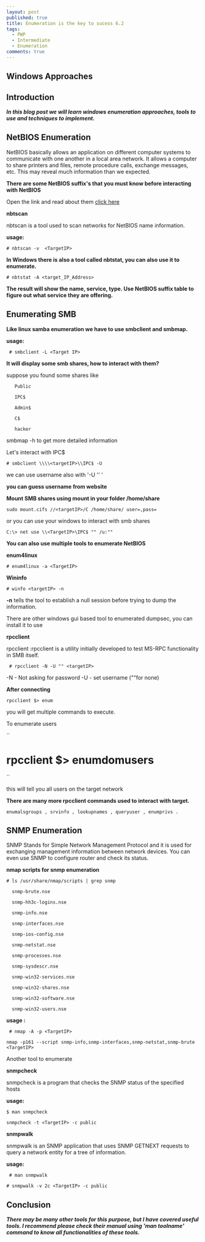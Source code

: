 ```yaml
---
layout: post
published: true
title: Enumeration is the key to sucess 6.2
tags:
  - PWP
  - Intermediate
  - Enumeration
comments: true
---
```

## Windows Approaches

## Introduction

_**In this blog post we will learn windows enumeration approaches, tools to use and techniques to implement.**_





## NetBIOS Enumeration


NetBIOS basically allows an application on different computer systems to communicate with one another in a local area network.
It allows a computer to share printers and files, remote procedure calls, exchange messages, etc.
This may reveal much information than we expected.




**There are some NetBIOS suffix's that you must know before interacting with NetBIOS**

Open the link and read about them [click here](https://docs.microsoft.com/en-us/openspecs/windows_protocols/ms-brws/0c773bdd-78e2-4d8b-8b3d-b7506849847b?redirectedfrom=MSDN)


 **nbtscan**


nbtscan is a tool used to scan networks for NetBIOS name information.



**usage:**

~~~
# nbtscan -v  <TargetIP>
~~~ 

**In Windows there is also a tool called nbtstat, you can also use it to enumerate.**

  
~~~
# nbtstat -A <target_IP_Address>
~~~


**The result will show the name, service, type. Use NetBIOS suffix table to figure out what service they are offering.**


  
  
  
## Enumerating SMB



**Like linux samba enumeration we have to use smbclient and smbmap.**


  
**usage:**

~~~
 # smbclient -L <Target IP>
~~~
  

  
**It will display some smb shares, how to interact with them?**

  
suppose you found some shares like


```
   Public
  
   IPC$
  
   Admin$
  
   C$
  
   hacker
```

smbmap -h <TargetIP> to get more detailed information


Let's interact with IPC$
  

~~~
# smbclient \\\\<targetIP>\\IPC$ -U 
~~~
  

we can use username also with '-U '<Username>' '
  


**you can guess username from website**
  
  
  
  

**Mount SMB shares using mount in your folder /home/share**

~~~
sudo mount.cifs //<targetIP>/C /home/share/ user=,pass=
~~~

or you can use your windows to interact with smb shares

~~~
C:\> net use \\<TargetIP>\IPC$ "" /u:""
~~~

  
  
**You can also use multiple tools to enumerate NetBIOS**

  
**enum4linux**

~~~
# enum4linux -a <TargetIP>
~~~

**Wininfo**

~~~
# winfo <targetIP> -n
~~~

**-n** tells the tool to establish a null session before trying to dump the information.

There are other windows gui based tool to enumerated dumpsec, you can install it to use

  
  
  
**rpcclient**

  

rpcclient  :rpcclient is a utility initially developed to test MS-RPC functionality in SMB itself.

~~~
 # rpcclient -N -U "" <targetIP>
~~~

-N - Not asking for password
-U - set username (""for none)


**After connecting**

``
   rpcclient $> enum
``

  
  
you will get multiple commands to execute.

To enumerate users 

``
   # rpcclient $> enumdomusers
``
  
this will tell you all users on the target network

**There are many more rpcclient commands used to interact with target.**

``
enumalsgroups , srvinfo , lookupnames ,
queryuser , enumprivs .
``


## SNMP Enumeration


SNMP Stands for Simple Network Management Protocol and it is used for exchanging management information between network devices.
You can even use SNMP to configure router and check its status.


**nmap scripts for snmp enumeration**

```
# ls /usr/share/nmap/scripts | grep snmp

  snmp-brute.nse

  snmp-hh3c-logins.nse

  snmp-info.nse

  snmp-interfaces.nse

  snmp-ios-config.nse

  snmp-netstat.nse

  snmp-processes.nse

  snmp-sysdescr.nse

  snmp-win32-services.nse

  snmp-win32-shares.nse

  snmp-win32-software.nse

  snmp-win32-users.nse
```

**usage :**

~~~
 # nmap -A -p <TargetIP> 
~~~
  
~~~ 
nmap -p161 --script snmp-info,snmp-interfaces,snmp-netstat,snmp-brute <TargetIP>
~~~

Another tool to enumerate
  
  

**snmpcheck**
  
snmpcheck  is  a  program  that checks the SNMP status of the specified hosts
  
  
**usage:**

~~~
$ man snmpcheck
~~~

~~~
snmpcheck -t <TargetIP> -c public
~~~

  
  
  
  
  
**snmpwalk**

snmpwalk is an SNMP application that  uses  SNMP  GETNEXT  requests  to query a network entity for a tree of information.
  
  
  
  
**usage:**

```
 # man snmpwalk
```

```
# snmpwalk -v 2c <TargetIP> -c public
```
  
  
  
  
  
## Conclusion

_**There may be many other tools for this purpose, but I have covered useful tools. I recommend please check their manual using 'man toolname' command to know all functionalities of these tools.**_
